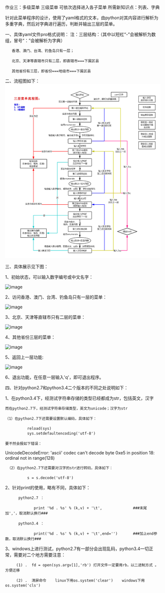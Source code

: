 ﻿作业三：多级菜单
三级菜单
可依次选择进入各子菜单
所需新知识点：列表、字典
 

针对此菜单程序的设计，使用了yaml格式的文本，由python对其内容进行解析为多重字典，然后对字典进行遍历，判断并输出三层的菜单。


一、具体yaml文件pro格式说明：
注：三层结构：（其中以短杠“-”会被解析为数组，冒号“：”会被解析为字典）

       香港、澳门、台湾、钓鱼岛只有一层；

       北京、天津等直辖市只有二层，即直辖市===下属区县

       其他省份有三层，即省份===地级市===下属区县

二、流程图如下：
![image](https://github.com/wushank/python/blob/master/day1/menu/menu.png)

三、具体展示见下图：

1、初始状态，可以输入数字编号或中文名字：

![image](http://images2015.cnblogs.com/blog/857962/201512/857962-20151226161700890-608972755.png)

2、访问香港、澳门、台湾、钓鱼岛只有一层的菜单：

![image](http://images2015.cnblogs.com/blog/857962/201512/857962-20151226161848406-1580608373.png)

3、北京、天津等直辖市只有二层的菜单：

![image](http://images2015.cnblogs.com/blog/857962/201512/857962-20151226161856671-125938849.png)

4、其他省份三层的菜单：

![image](http://images2015.cnblogs.com/blog/857962/201512/857962-20151226161758781-744205670.png)

5、返回上一层功能:

![image](http://images2015.cnblogs.com/blog/857962/201512/857962-20151226161903734-1551690505.png)

6、退出功能，在任意一层输入'q'，即可退出程序。

四、针对python2.7和python3.4二个版本的不同之处说明如下：

1、在python3.4下，经测试字符串存储的类型已经都成为str，包括英文，汉字

    而在python2.7下，经测试字符串存储类型，英文为unicode；汉字为str

    （1）在python2.7下还需要设置默认编码，具体如下：

              reload(sys)
              sys.setdefaultencoding('utf-8')

    要不然会报如下错误：

UnicodeDecodeError: 'ascii' codec can't decode byte 0xe5 in position 18: ordinal not in range(128)

     （2）在python2.7下还需要对汉字的str进行转码，具体如下：

              s = s.decode('utf-8')    

 

2、针对print的使用，略有不同，具体如下：

          python2.7 ： 

                 print '%d . %s' % (k,v) + '\t',              ###末尾加','，取消默认换行###

          python3.4 ：

                 print('%d . %s' % (k,v) + '\t',end='')       ###加上end参数，取消默认换行###

3、windows上进行测试，python2.7有一部分会出现乱码，python3.4一切正常，需要对二个地方需要注意：

         (1) .  fd = open(sys.argv[1],'rb') 打开文件一定要用rb，以二进制方式 。方便迁移

         (2) .  清屏命令    linux下用os.system('clear')    windows下用os.system('cls')

